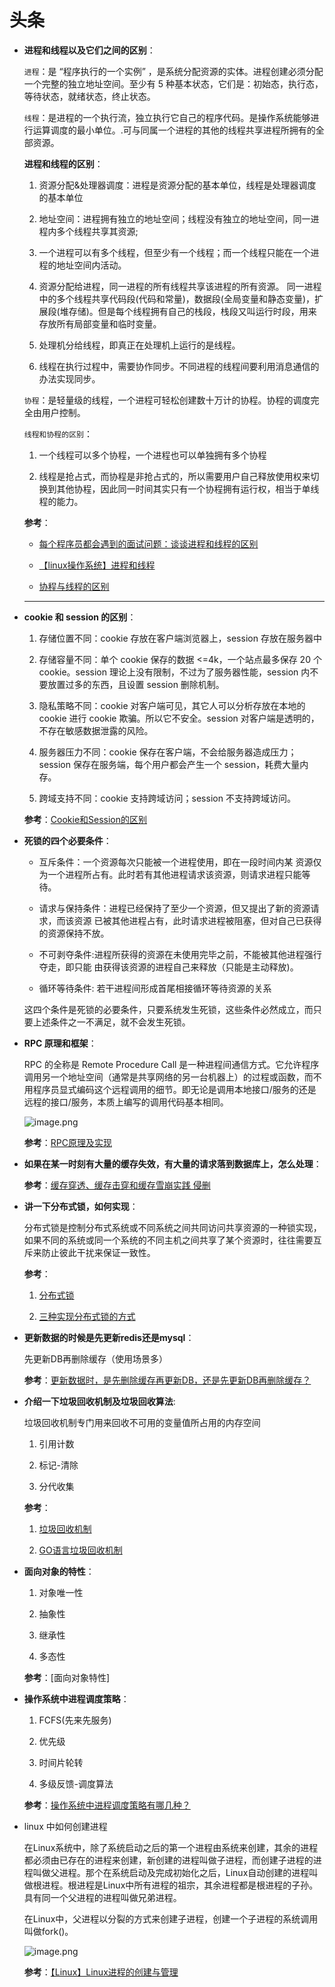 # 头条

- **进程和线程以及它们之间的区别**：

    `进程`：是 “程序执行的一个实例” ，是系统分配资源的实体。进程创建必须分配一个完整的独立地址空间。至少有 5 种基本状态，它们是：初始态，执行态，等待状态，就绪状态，终止状态。

    `线程`：是进程的一个执行流，独立执行它自己的程序代码。是操作系统能够进行运算调度的最小单位。.可与同属一个进程的其他的线程共享进程所拥有的全部资源。

    **进程和线程的区别**：

    1. 资源分配&处理器调度：进程是资源分配的基本单位，线程是处理器调度的基本单位

    2. 地址空间：进程拥有独立的地址空间；线程没有独立的地址空间，同一进程内多个线程共享其资源;

    3. 一个进程可以有多个线程，但至少有一个线程；而一个线程只能在一个进程的地址空间内活动。

    4. 资源分配给进程，同一进程的所有线程共享该进程的所有资源。 同一进程中的多个线程共享代码段(代码和常量)，数据段(全局变量和静态变量)，扩展段(堆存储)。但是每个线程拥有自己的栈段，栈段又叫运行时段，用来存放所有局部变量和临时变量。

    5. 处理机分给线程，即真正在处理机上运行的是线程。

    6. 线程在执行过程中，需要协作同步。不同进程的线程间要利用消息通信的办法实现同步。

    `协程`：是轻量级的线程，一个进程可轻松创建数十万计的协程。协程的调度完全由用户控制。

    `线程和协程的区别`：

    1. 一个线程可以多个协程，一个进程也可以单独拥有多个协程

    2. 线程是抢占式，而协程是非抢占式的，所以需要用户自己释放使用权来切换到其他协程，因此同一时间其实只有一个协程拥有运行权，相当于单线程的能力。

    **参考**：

    - [每个程序员都会遇到的面试问题：谈谈进程和线程的区别](https://www.cnblogs.com/jobbible/p/9766649.html)

    - [【linux操作系统】进程和线程](https://blog.csdn.net/xing1584114471/article/details/92793556)

    - [协程与线程的区别](https://blog.csdn.net/fadbgfnbxb/article/details/88787361)

    ---

- **cookie 和 session 的区别**：

    1. 存储位置不同：cookie 存放在客户端浏览器上，session 存放在服务器中

    2. 存储容量不同：单个 cookie 保存的数据 <=4k，一个站点最多保存 20 个cookie。session 理论上没有限制，不过为了服务器性能，session 内不要放置过多的东西，且设置 session 删除机制。

    3. 隐私策略不同：cookie 对客户端可见，其它人可以分析存放在本地的 cookie 进行 cookie 欺骗。所以它不安全。session 对客户端是透明的，不存在敏感数据泄露的风险。

    4. 服务器压力不同：cookie 保存在客户端，不会给服务器造成压力；session 保存在服务端，每个用户都会产生一个 session，耗费大量内存。

    5. 跨域支持不同：cookie 支持跨域访问；session 不支持跨域访问。

    **参考**：[Cookie和Session的区别](https://www.jianshu.com/p/2f7031a69f43)

- **死锁的四个必要条件**：

    - 互斥条件：一个资源每次只能被一个进程使用，即在一段时间内某 资源仅为一个进程所占有。此时若有其他进程请求该资源，则请求进程只能等待。

    - 请求与保持条件：进程已经保持了至少一个资源，但又提出了新的资源请求，而该资源 已被其他进程占有，此时请求进程被阻塞，但对自己已获得的资源保持不放。

    - 不可剥夺条件:进程所获得的资源在未使用完毕之前，不能被其他进程强行夺走，即只能 由获得该资源的进程自己来释放（只能是主动释放)。

    - 循环等待条件: 若干进程间形成首尾相接循环等待资源的关系

    这四个条件是死锁的必要条件，只要系统发生死锁，这些条件必然成立，而只要上述条件之一不满足，就不会发生死锁。

- **RPC 原理和框架**：

    RPC 的全称是 Remote Procedure Call 是一种进程间通信方式。它允许程序调用另一个地址空间（通常是共享网络的另一台机器上）的过程或函数，而不用程序员显式编码这个远程调用的细节。即无论是调用本地接口/服务的还是远程的接口/服务，本质上编写的调用代码基本相同。

    ![image.png](https://ww1.sinaimg.cn/large/006alGmrgy1gc3uryvkkaj30m30hy43f.jpg)

    **参考**：[RPC原理及实现](https://www.cnblogs.com/twinhead/p/9900605.html)

- **如果在某一时刻有大量的缓存失效，有大量的请求落到数据库上，怎么处理**：

    **参考**：[缓存穿透、缓存击穿和缓存雪崩实践 侵删](https://blog.csdn.net/qq_22167989/article/details/100860288)

- **讲一下分布式锁，如何实现**：

    分布式锁是控制分布式系统或不同系统之间共同访问共享资源的一种锁实现，如果不同的系统或同一个系统的不同主机之间共享了某个资源时，往往需要互斥来防止彼此干扰来保证一致性。

    **参考**：

    1. [分布式锁](https://blog.csdn.net/zhouwei1221q/article/details/71457006)

    2. [三种实现分布式锁的方式](https://blog.csdn.net/wuzhiwei549/article/details/80692278)

- **更新数据的时候是先更新redis还是mysql**：

    先更新DB再删除缓存（使用场景多）

    **参考**：[更新数据时，是先删除缓存再更新DB，还是先更新DB再删除缓存？](https://blog.csdn.net/wangxin1982314/article/details/89317465)

- **介绍一下垃圾回收机制及垃圾回收算法**:

    垃圾回收机制专门用来回收不可用的变量值所占用的内存空间

    1. 引用计数

    2. 标记-清除

    3. 分代收集

    **参考**：
    
    1. [垃圾回收机制](https://www.cnblogs.com/12345huangchun/p/10217342.html)

    2. [GO语言垃圾回收机制](https://studygolang.com/articles/25096?fr=sidebar)

- **面向对象的特性**：

    1. 对象唯一性

    2. 抽象性

    3. 继承性

    4. 多态性

    **参考**：[面向对象特性]

- **操作系统中进程调度策略**：

    1. FCFS(先来先服务)

    2. 优先级

    3. 时间片轮转

    4. 多级反馈-调度算法

    **参考**：[操作系统中进程调度策略有哪几种？](https://www.cnblogs.com/hjh-666/p/11449470.html)

- linux 中如何创建进程

    在Linux系统中，除了系统启动之后的第一个进程由系统来创建，其余的进程都必须由已存在的进程来创建，新创建的进程叫做子进程，而创建子进程的进程叫做父进程。那个在系统启动及完成初始化之后，Linux自动创建的进程叫做根进程。根进程是Linux中所有进程的祖宗，其余进程都是根进程的子孙。具有同一个父进程的进程叫做兄弟进程。

    在Linux中，父进程以分裂的方式来创建子进程，创建一个子进程的系统调用叫做fork()。

    ![image.png](https://ww1.sinaimg.cn/large/006alGmrgy1gc9josr63zj30fm080wg5.jpg)

    **参考**：[【Linux】Linux进程的创建与管理](https://blog.csdn.net/qq_38410730/article/details/81193118)